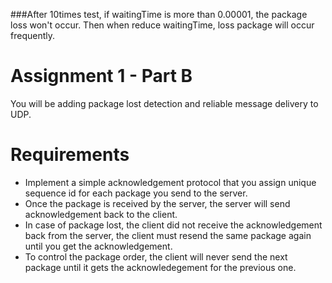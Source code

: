 ###After 10times test, if waitingTime is more than 0.00001, the package loss won't occur. Then when reduce waitingTime, loss package will occur frequently.

# Assignment 1 - Part B

You will be adding package lost detection and reliable message delivery to UDP.

# Requirements

* Implement a simple acknowledgement protocol that you assign unique sequence id for each package you send to the server.
* Once the package is received by the server, the server will send acknowledgement back to the client.
* In case of package lost, the client did not receive the acknowledgement back from the server, the client must resend the same package again until you get the acknowledgement.
* To control the package order, the client will never send the next package until it gets the acknowledegement for the previous one.

